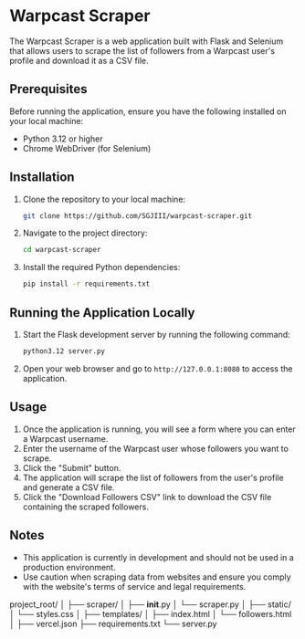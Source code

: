 # Warpcast Scraper

The Warpcast Scraper is a web application built with Flask and Selenium that allows users to scrape the list of followers from a Warpcast user's profile and download it as a CSV file.

## Prerequisites

Before running the application, ensure you have the following installed on your local machine:

- Python 3.12 or higher
- Chrome WebDriver (for Selenium)

## Installation

1. Clone the repository to your local machine:

    ```bash
    git clone https://github.com/SGJIII/warpcast-scraper.git
    ```

2. Navigate to the project directory:

    ```bash
    cd warpcast-scraper
    ```

3. Install the required Python dependencies:

    ```bash
    pip install -r requirements.txt
    ```

## Running the Application Locally

1. Start the Flask development server by running the following command:

    ```bash
    python3.12 server.py
    ```

2. Open your web browser and go to `http://127.0.0.1:8080` to access the application.

## Usage

1. Once the application is running, you will see a form where you can enter a Warpcast username.
2. Enter the username of the Warpcast user whose followers you want to scrape.
3. Click the "Submit" button.
4. The application will scrape the list of followers from the user's profile and generate a CSV file.
5. Click the "Download Followers CSV" link to download the CSV file containing the scraped followers.

## Notes

- This application is currently in development and should not be used in a production environment.
- Use caution when scraping data from websites and ensure you comply with the website's terms of service and legal requirements.


project_root/
│
├── scraper/
│   ├── __init__.py
│   └── scraper.py
│
├── static/
│   └── styles.css
│
├── templates/
│   ├── index.html
│   └── followers.html
│
├── vercel.json
├── requirements.txt
└── server.py
